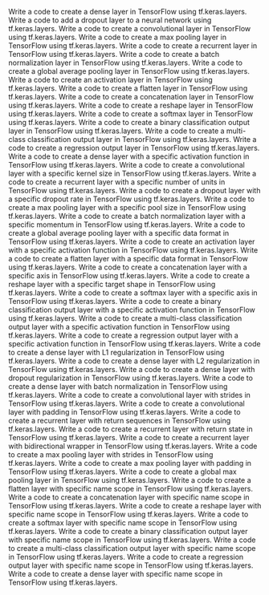 Write a code to create a dense layer in TensorFlow using tf.keras.layers.
Write a code to add a dropout layer to a neural network using tf.keras.layers.
Write a code to create a convolutional layer in TensorFlow using tf.keras.layers.
Write a code to create a max pooling layer in TensorFlow using tf.keras.layers.
Write a code to create a recurrent layer in TensorFlow using tf.keras.layers.
Write a code to create a batch normalization layer in TensorFlow using tf.keras.layers.
Write a code to create a global average pooling layer in TensorFlow using tf.keras.layers.
Write a code to create an activation layer in TensorFlow using tf.keras.layers.
Write a code to create a flatten layer in TensorFlow using tf.keras.layers.
Write a code to create a concatenation layer in TensorFlow using tf.keras.layers.
Write a code to create a reshape layer in TensorFlow using tf.keras.layers.
Write a code to create a softmax layer in TensorFlow using tf.keras.layers.
Write a code to create a binary classification output layer in TensorFlow using tf.keras.layers.
Write a code to create a multi-class classification output layer in TensorFlow using tf.keras.layers.
Write a code to create a regression output layer in TensorFlow using tf.keras.layers.
Write a code to create a dense layer with a specific activation function in TensorFlow using tf.keras.layers.
Write a code to create a convolutional layer with a specific kernel size in TensorFlow using tf.keras.layers.
Write a code to create a recurrent layer with a specific number of units in TensorFlow using tf.keras.layers.
Write a code to create a dropout layer with a specific dropout rate in TensorFlow using tf.keras.layers.
Write a code to create a max pooling layer with a specific pool size in TensorFlow using tf.keras.layers.
Write a code to create a batch normalization layer with a specific momentum in TensorFlow using tf.keras.layers.
Write a code to create a global average pooling layer with a specific data format in TensorFlow using tf.keras.layers.
Write a code to create an activation layer with a specific activation function in TensorFlow using tf.keras.layers.
Write a code to create a flatten layer with a specific data format in TensorFlow using tf.keras.layers.
Write a code to create a concatenation layer with a specific axis in TensorFlow using tf.keras.layers.
Write a code to create a reshape layer with a specific target shape in TensorFlow using tf.keras.layers.
Write a code to create a softmax layer with a specific axis in TensorFlow using tf.keras.layers.
Write a code to create a binary classification output layer with a specific activation function in TensorFlow using tf.keras.layers.
Write a code to create a multi-class classification output layer with a specific activation function in TensorFlow using tf.keras.layers.
Write a code to create a regression output layer with a specific activation function in TensorFlow using tf.keras.layers.
Write a code to create a dense layer with L1 regularization in TensorFlow using tf.keras.layers.
Write a code to create a dense layer with L2 regularization in TensorFlow using tf.keras.layers.
Write a code to create a dense layer with dropout regularization in TensorFlow using tf.keras.layers.
Write a code to create a dense layer with batch normalization in TensorFlow using tf.keras.layers.
Write a code to create a convolutional layer with strides in TensorFlow using tf.keras.layers.
Write a code to create a convolutional layer with padding in TensorFlow using tf.keras.layers.
Write a code to create a recurrent layer with return sequences in TensorFlow using tf.keras.layers.
Write a code to create a recurrent layer with return state in TensorFlow using tf.keras.layers.
Write a code to create a recurrent layer with bidirectional wrapper in TensorFlow using tf.keras.layers.
Write a code to create a max pooling layer with strides in TensorFlow using tf.keras.layers.
Write a code to create a max pooling layer with padding in TensorFlow using tf.keras.layers.
Write a code to create a global max pooling layer in TensorFlow using tf.keras.layers.
Write a code to create a flatten layer with specific name scope in TensorFlow using tf.keras.layers.
Write a code to create a concatenation layer with specific name scope in TensorFlow using tf.keras.layers.
Write a code to create a reshape layer with specific name scope in TensorFlow using tf.keras.layers.
Write a code to create a softmax layer with specific name scope in TensorFlow using tf.keras.layers.
Write a code to create a binary classification output layer with specific name scope in TensorFlow using tf.keras.layers.
Write a code to create a multi-class classification output layer with specific name scope in TensorFlow using tf.keras.layers.
Write a code to create a regression output layer with specific name scope in TensorFlow using tf.keras.layers.
Write a code to create a dense layer with specific name scope in TensorFlow using tf.keras.layers.